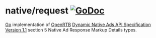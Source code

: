 # native/request [![GoDoc](https://godoc.org/github.com/mxmCherry/openrtb/native/request?status.svg)](https://godoc.org/github.com/mxmCherry/openrtb/native/request)

[Go](https://golang.org/) implementation of [OpenRTB](https://www.iab.com/guidelines/real-time-bidding-rtb-project/) [Dynamic Native Ads API
Specification Version 1.1](https://www.iab.com/wp-content/uploads/2016/03/OpenRTB-Native-Ads-Specification-1-1_2016.pdf) section 5 Native Ad Response Markup Details types.
